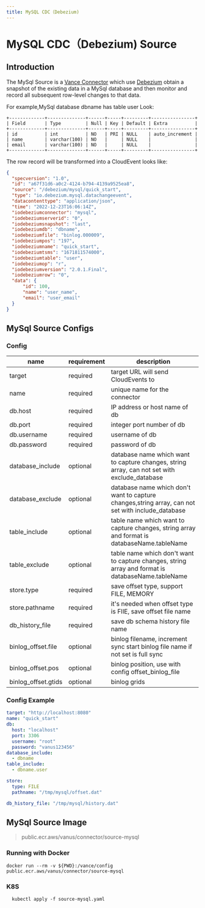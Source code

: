 ```yaml
---
title: MySQL CDC（Debezium)
---
```


# MySQL CDC（Debezium) Source

## Introduction

The MySql Source is a [Vance Connector][vc] which use [Debezium][debezium] obtain a snapshot of the existing data in a
MySql database and then monitor and record all subsequent row-level changes to that data.

For example,MySql database dbname has table user Look:

```text
+-------------+--------------+------+-----+---------+----------------+
| Field       | Type         | Null | Key | Default | Extra          |
+-------------+--------------+------+-----+---------+----------------+
| id          | int          | NO   | PRI | NULL    | auto_increment |
| name        | varchar(100) | NO   |     | NULL    |                |
| email       | varchar(100) | NO   |     | NULL    |                |
+-------------+--------------+------+-----+---------+----------------+
```

The row record will be transformed into a CloudEvent looks like:

```json
{
  "specversion": "1.0",
  "id": "a67f31d6-a0c2-4124-b794-4139a9525ea8",
  "source": "/debezium/mysql/quick_start",
  "type": "io.debezium.mysql.datachangeevent",
  "datacontenttype": "application/json",
  "time": "2022-12-23T16:06:14Z",
  "iodebeziumconnector": "mysql",
  "iodebeziumserverid": "0",
  "iodebeziumsnapshot": "last",
  "iodebeziumdb": "dbname",
  "iodebeziumfile": "binlog.000009",
  "iodebeziumpos": "197",
  "iodebeziumname": "quick_start",
  "iodebeziumtsms": "1671811574000",
  "iodebeziumtable": "user",
  "iodebeziumop": "r",
  "iodebeziumversion": "2.0.1.Final",
  "iodebeziumrow": "0",
  "data": {
      "id": 100,
      "name": "user_name",
      "email": "user_email"
  }
}
```

## MySql Source Configs

### Config

| name                | requirement | description                                                                                       |
|---------------------|-------------|---------------------------------------------------------------------------------------------------|
| target              | required    | target URL will send CloudEvents to                                                               |
| name                | required    | unique name for the connector                                                                     |
| db.host             | required    | IP address or host name of db                                                                     |
| db.port             | required    | integer port number of db                                                                         |
| db.username         | required    | username of db                                                                                    |
| db.password         | required    | password of db                                                                                    |
| database_include    | optional    | database name which want to capture changes, string array, can not set with exclude_database      |
| database_exclude    | optional    | database name which don't want to capture changes,string array, can not set with include_database |
| table_include       | optional    | table name which want to capture changes, string array and format is databaseName.tableName       |
| table_exclude       | optional    | table name which don't want to capture changes, string array and format is databaseName.tableName |
| store.type          | required    | save offset type, support FILE, MEMORY                                                            |
| store.pathname      | required    | it's needed when offset type is FIlE, save offset file name                                       |
| db_history_file     | required    | save db schema history file name                                                                  |
| binlog_offset.file  | optional    | binlog filename, increment sync start binlog file name if not set is full sync                    |
| binlog_offset.pos   | optional    | binlog position, use with config offset_binlog_file                                               |
| binlog_offset.gtids | optional    | binlog grids                                                                                      |

### Config Example

```yaml
target: "http://localhost:8080"
name: "quick_start"
db:
  host: "localhost"
  port: 3306
  username: "root"
  password: "vanus123456"
database_include:
  - dbname
table_include:
  - dbname.user

store:
  type: FILE
  pathname: "/tmp/mysql/offset.dat"

db_history_file: "/tmp/mysql/history.dat"
```

## MySql Source Image

> public.ecr.aws/vanus/connector/source-mysql

### Running with Docker

```shell
docker run --rm -v ${PWD}:/vance/config public.ecr.aws/vanus/connector/source-mysql
```

### K8S

```shell
  kubectl apply -f source-mysql.yaml
```

[vc]: https://github.com/linkall-labs/vance-docs/blob/main/docs/concept.md
[debezium]: https://debezium.io/documentation/reference/2.0/connectors/mysql.html
